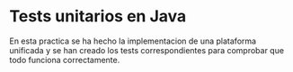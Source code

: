 # Tests unitarios en Java

En esta practica se ha hecho la implementacion de una plataforma unificada y se han creado los tests correspondientes para comprobar que todo funciona correctamente.
